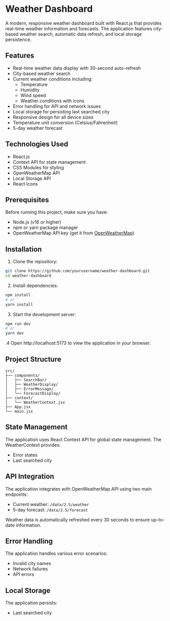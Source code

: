 # Weather Dashboard

A modern, responsive weather dashboard built with React.js that provides real-time weather information and forecasts. The application features city-based weather search, automatic data refresh, and local storage persistence.

## Features

- Real-time weather data display with 30-second auto-refresh
- City-based weather search
- Current weather conditions including:
  - Temperature
  - Humidity
  - Wind speed
  - Weather conditions with icons
- Error handling for API and network issues
- Local storage for persisting last searched city
- Responsive design for all device sizes
- Temperature unit conversion (Celsius/Fahrenheit)
- 5-day weather forecast

## Technologies Used

- React.js
- Context API for state management
- CSS Modules for styling
- OpenWeatherMap API
- Local Storage API
- React Icons

## Prerequisites

Before running this project, make sure you have:

- Node.js (v16 or higher)
- npm or yarn package manager
- OpenWeatherMap API key (get it from [OpenWeatherMap](https://openweathermap.org/api))

## Installation

1. Clone the repository:
```bash
git clone https://github.com/yourusername/weather-dashboard.git
cd weather-dashboard
```

2. Install dependencies:
```bash
npm install
# or
yarn install
```

3. Start the development server:
```bash
npm run dev
# or
yarn dev
```

.4 Open http://localhost:5173 to view the application in your browser.

## Project Structure

```
src/
├── components/
│   ├── SearchBar/
│   ├── WeatherDisplay/
│   ├── ErrorMessage/
│   └── ForecastDisplay/
├── context/
│   └── WeatherContext.jsx
├── App.jsx
└── main.jsx
```

## State Management

The application uses React Context API for global state management. The WeatherContext provides:

- Error states
- Last searched city

## API Integration

The application integrates with OpenWeatherMap API using two main endpoints:

- Current weather: `/data/2.5/weather`
- 5-day forecast: `/data/2.5/forecast`

Weather data is automatically refreshed every 30 seconds to ensure up-to-date information.

## Error Handling

The application handles various error scenarios:

- Invalid city names
- Network failures
- API errors

## Local Storage

The application persists:

- Last searched city
